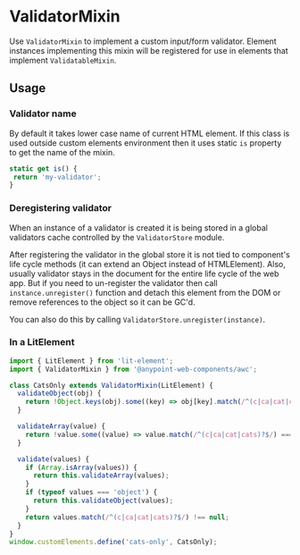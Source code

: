 # ValidatorMixin

Use `ValidatorMixin` to implement a custom input/form validator. Element instances implementing this mixin will be registered for use in elements that implement `ValidatableMixin`.

## Usage

### Validator name

By default it takes lower case name of current HTML element. If this class
is used outside custom elements environment then it uses static `is` property
to get the name of the mixin.

```javascript
static get is() {
 return 'my-validator';
}
```

### Deregistering validator

When an instance of a validator is created it is being stored in a global validators cache
controlled by the `ValidatorStore` module.

After registering the validator in the global store it is not tied to component's life cycle methods (it can extend an Object instead of HTMLElement). Also, usually validator stays in the document for the entire life cycle of the web app. But if you need to un-register the validator then call `instance.unregister()` function
and detach this element from the DOM or remove references to the object so it can be GC'd.

You can also do this by calling `ValidatorStore.unregister(instance)`.


### In a LitElement

```javascript
import { LitElement } from 'lit-element';
import { ValidatorMixin } from '@anypoint-web-components/awc';

class CatsOnly extends ValidatorMixin(LitElement) {
  validateObject(obj) {
    return !Object.keys(obj).some((key) => obj[key].match(/^(c|ca|cat|cats)?$/) === null);
  }

  validateArray(value) {
    return !value.some((value) => value.match(/^(c|ca|cat|cats)?$/) === null);
  }

  validate(values) {
    if (Array.isArray(values)) {
      return this.validateArray(values);
    }
    if (typeof values === 'object') {
      return this.validateObject(values);
    }
    return values.match(/^(c|ca|cat|cats)?$/) !== null;
  }
}
window.customElements.define('cats-only', CatsOnly);
```
